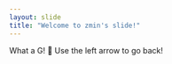 ```yaml
---
layout: slide
title: "Welcome to zmin's slide!"
---
```

What a G! :tada:
Use the left arrow to go back!
